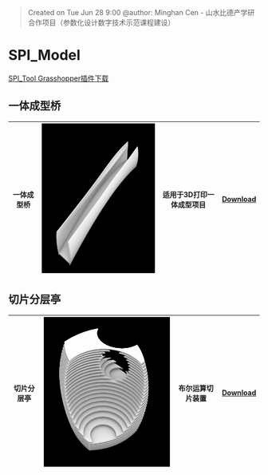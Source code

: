 > Created on Tue Jun 28 9:00 @author: Minghan Cen - 山水比德产学研合作项目（参数化设计数字技术示范课程建设）

# SPI_Model
<a href="Material\SPI.rar">SPI_Tool Grasshopper插件下载</a>

## 一体成型桥
| 一体成型桥  |  <img src="./imgs\tool\一体成型桥.png" height="300" width="400" title="caDesign">|适用于3D打印一体成型项目 |<a href="./Moths_components/Counter.gh">Download</a> |
|---|---|---|---|

## 切片分层亭
| 切片分层亭  |  <img src="./imgs\tool\切片分层亭.png" height="300" width="400" title="caDesign">|布尔运算切片装置 |<a href="./Moths_components/Counter.gh">Download</a> |
|---|---|---|---|

